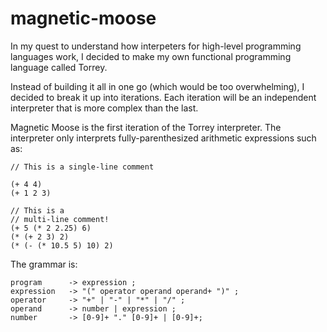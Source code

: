 # magnetic-moose

In my quest to understand how interpeters for high-level programming languages work, I decided to make my own functional programming language called Torrey.

Instead of building it all in one go (which would be too overwhelming), I decided to break it up into iterations.  Each iteration will be an independent interpreter that is more complex than the last.

Magnetic Moose is the first iteration of the Torrey interpreter.  The interpreter only interprets fully-parenthesized arithmetic expressions such as:

```
// This is a single-line comment

(+ 4 4)
(+ 1 2 3)

// This is a 
// multi-line comment!
(+ 5 (* 2 2.25) 6)
(* (+ 2 3) 2)
(* (- (* 10.5 5) 10) 2)
```

The grammar is:

```
program      -> expression ;
expression   -> "(" operator operand operand+ ")" ;
operator     -> "+" | "-" | "*" | "/" ;
operand      -> number | expression ;
number       -> [0-9]+ "." [0-9]+ | [0-9]+;
```